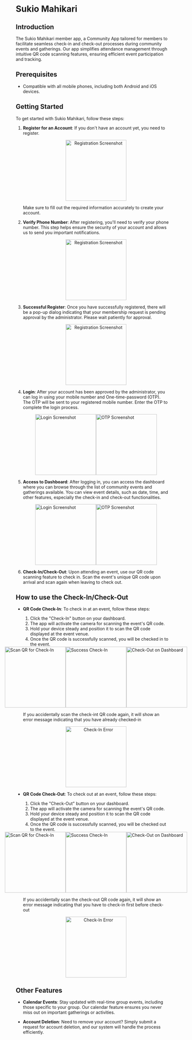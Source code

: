 # Sukio Mahikari

## Introduction

The Sukio Mahikari member app, a Community App tailored for members to facilitate seamless check-in and check-out processes during community events and gatherings. Our app simplifies attendance management through intuitive QR code scanning features, ensuring efficient event participation and tracking. 

## Prerequisites
- Compatible with all mobile phones, including both Android and iOS devices.

## Getting Started

To get started with Sukio Mahikari, follow these steps:

1. **Register for an Account**: If you don't have an account yet, you need to register.
   
    <p align="center">
        <img src="docs/register.jpeg" alt="Registration Screenshot" width="200">
    </p>

    Make sure to fill out the required information accurately to create your account.

2. **Verify Phone Number**: After registering, you'll need to verify your phone number. This step helps ensure the security of your account and allows us to send you important notifications.

    <p align="center">
        <img src="docs/verifyPhone.jpeg" alt="Registration Screenshot" width="200">
    </p>

3. **Successful Register**: Once you have successfully registered, there will be a pop-up dialog indicating that your membership request is pending approval by the administrator. Please wait patiently for approval.

    <p align="center">
        <img src="docs/successRegister.jpeg" alt="Registration Screenshot" width="200">
    </p>

4. **Login**: After your account has been approved by the administrator, you can log in using your mobile number and One-time-password (OTP). The OTP will be sent to your registered mobile number. Enter the OTP to complete the login process.

    <div style="display:flex; justify-content:center;">
        <img src="docs/login.jpeg" alt="Login Screenshot" width="200">
        <img src="docs/loginOTP.jpeg" alt="OTP Screenshot" width="200">
    </div>

5. **Access to Dashboard**: After logging in, you can access the dashboard where you can browse through the list of community events and gatherings available. You can view event details, such as date, time, and other features, especially the check-in and check-out functionalities.

    <div style="display:flex; justify-content:center;">
        <img src="docs/dashboard.jpeg" alt="Login Screenshot" width="200">
        <img src="docs/drawer.jpeg" alt="OTP Screenshot" width="200">
    </div>

6. **Check-In/Check-Out**: Upon attending an event, use our QR code scanning feature to check in. Scan the event's unique QR code upon arrival and scan again when leaving to check out.  

## How to use the Check-In/Check-Out

- **QR Code Check-In**: To check in at an event, follow these steps:
  1. Click the "Check-In" button on your dashboard.
  2. The app will activate the camera for scanning the event's QR code.
  3. Hold your device steady and position it to scan the QR code displayed at the event venue.
  4. Once the QR code is successfully scanned, you will be checked in to the event.

    <div style="display:flex; justify-content:center;">
        <img src="docs/scanQRCheckIn.jpeg" alt="Scan QR for Check-In" width="200">
        <img src="docs/successCheckIn.jpeg" alt="Success Check-In" width="200">
        <img src="docs/checkOutDashboard.jpeg" alt="Check-Out on Dashboard" width="200">
    </div>

    If you accidentally scan the check-int QR code again, it will show an error message indicating that you have already checked-in

    <p align="center">
        <img src="docs/checkInError.jpeg" alt="Check-In Error" width="200">
    </p>

- **QR Code Check-Out**: To check out at an event, follow these steps:
    1. Click the "Check-Out" button on your dashboard.
    2. The app will activate the camera for scanning the event's QR code.
    3. Hold your device steady and position it to scan the QR code displayed at the event venue.
    4. Once the QR code is successfully scanned, you will be checked out to the event.
 
    <div style="display:flex; justify-content:center;">
        <img src="docs/scanCheckOutQR.jpeg" alt="Scan QR for Check-In" width="200">
        <img src="docs/successCheckOut.jpeg" alt="Success Check-In" width="200">
        <img src="docs/dashboard.jpeg" alt="Check-Out on Dashboard" width="200">
    </div>

    If you accidentally scan the check-out QR code again, it will show an error message indicating that you have to check-in first before check-out

    <p align="center">
        <img src="docs/checkOutError.jpeg" alt="Check-In Error" width="200">
    </p>
  
## Other Features

- **Calendar Events**: Stay updated with real-time group events, including those specific to your group. Our calendar feature ensures you never miss out on important gatherings or activities.

- **Account Deletion**: Need to remove your account? Simply submit a request for account deletion, and our system will handle the process efficiently.

